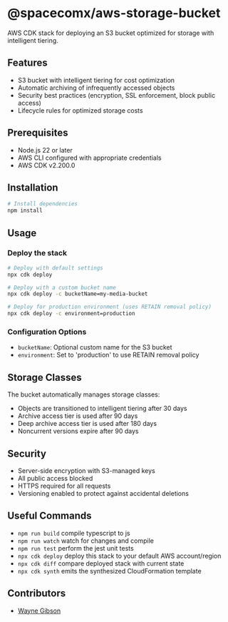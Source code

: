 # @spacecomx/aws-storage-bucket

AWS CDK stack for deploying an S3 bucket optimized for storage with intelligent tiering.

## Features

- S3 bucket with intelligent tiering for cost optimization
- Automatic archiving of infrequently accessed objects
- Security best practices (encryption, SSL enforcement, block public access)
- Lifecycle rules for optimized storage costs

## Prerequisites

- Node.js 22 or later
- AWS CLI configured with appropriate credentials
- AWS CDK v2.200.0

## Installation

```bash
# Install dependencies
npm install
```

## Usage

### Deploy the stack

```bash
# Deploy with default settings
npx cdk deploy

# Deploy with a custom bucket name
npx cdk deploy -c bucketName=my-media-bucket

# Deploy for production environment (uses RETAIN removal policy)
npx cdk deploy -c environment=production
```

### Configuration Options

- `bucketName`: Optional custom name for the S3 bucket
- `environment`: Set to 'production' to use RETAIN removal policy

## Storage Classes

The bucket automatically manages storage classes:

- Objects are transitioned to intelligent tiering after 30 days
- Archive access tier is used after 90 days
- Deep archive access tier is used after 180 days
- Noncurrent versions expire after 90 days

## Security

- Server-side encryption with S3-managed keys
- All public access blocked
- HTTPS required for all requests
- Versioning enabled to protect against accidental deletions

## Useful Commands

* `npm run build`   compile typescript to js
* `npm run watch`   watch for changes and compile
* `npm run test`    perform the jest unit tests
* `npx cdk deploy`  deploy this stack to your default AWS account/region
* `npx cdk diff`    compare deployed stack with current state
* `npx cdk synth`   emits the synthesized CloudFormation template

## Contributors

- [Wayne Gibson](https://github.com/waynegibson)
